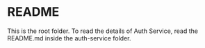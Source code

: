# README

This is the root folder. To read the details of Auth Service, read the README.md inside the auth-service folder.
